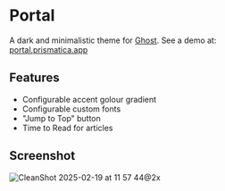 # Portal

A dark and minimalistic theme for [Ghost](https://github.com/tryghost/ghost/).
See a demo at: [portal.prismatica.app](https://portal.prismatica.app/)

## Features

- Configurable accent golour gradient
- Configurable custom fonts
- "Jump to Top" button
- Time to Read for articles

## Screenshot

![CleanShot 2025-02-19 at 11 57 44@2x](https://github.com/user-attachments/assets/494a631b-10ba-474b-8f5f-64172fddb31e)
